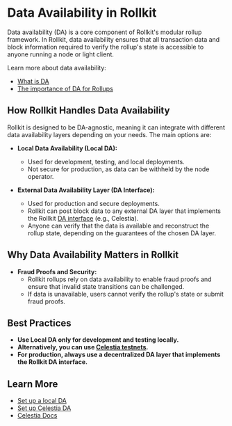 # Data Availability in Rollkit

Data availability (DA) is a core component of Rollkit's modular rollup framework. In Rollkit, data availability ensures that all transaction data and block information required to verify the rollup's state is accessible to anyone running a node or light client.

Learn more about data availability:

- [What is DA](https://celestia.org/what-is-da/)
- [The importance of DA for Rollups](https://medium.com/zeeve/exploring-data-availability-layer-and-its-importance-in-rollups-0a4fbf2e0ffc)

## How Rollkit Handles Data Availability

Rollkit is designed to be DA-agnostic, meaning it can integrate with different data availability layers depending on your needs. The main options are:

- **Local Data Availability (Local DA):**
  - Used for development, testing, and local deployments.
  - Not secure for production, as data can be withheld by the node operator.

- **External Data Availability Layer (DA Interface):**
  - Used for production and secure deployments.
  - Rollkit can post block data to any external DA layer that implements the Rollkit [DA interface](https://github.com/rollkit/rollkit/blob/main/core/da/da.go#L11) (e.g., Celestia).
  - Anyone can verify that the data is available and reconstruct the rollup state, depending on the guarantees of the chosen DA layer.

## Why Data Availability Matters in Rollkit

- **Fraud Proofs and Security:**
  - Rollkit rollups rely on data availability to enable fraud proofs and ensure that invalid state transitions can be challenged.
  - If data is unavailable, users cannot verify the rollup's state or submit fraud proofs.

## Best Practices

- **Use Local DA only for development and testing locally.**
- **Alternatively, you can use [Celestia testnets](https://docs.celestia.org/how-to-guides/participate).**
- **For production, always use a decentralized DA layer that implements the Rollkit DA interface.**

## Learn More

- [Set up a local DA](/guides/da/local-da.md)
- [Set up Celestia DA](/guides/da/celestia-da.md)
- [Celestia Docs](https://docs.celestia.org/)
